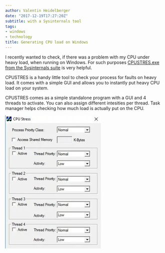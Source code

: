 ```yaml
---
author: Valentin Heidelberger
date: "2017-12-19T17:27:20Z"
subtitle: with a Sysinternals tool
tags:
- windows
- technology
title: Generating CPU load on Windows
---
```

I recently wanted to check, if there was a problem with my CPU under heavy load, when running on Windows. For such purposes [CPUSTRES.exe from the Sysinternals suite](http://download.sysinternals.com/files/CPUSTRES.zip) is very helpful.

CPUSTRES is a handy little tool to check your process for faults on heavy load.
It comes with a simple GUI and allows you to instantly put heavy CPU load on your system.

CPUSTRES comes as a simple standalone program with a GUI and 4 threads to activate. You can also assign different intesities per thread. Task manager helps checking how much load is actually put on the CPU.

![CPUSTRES screenshot](/img/posts/cpustres.webp)
